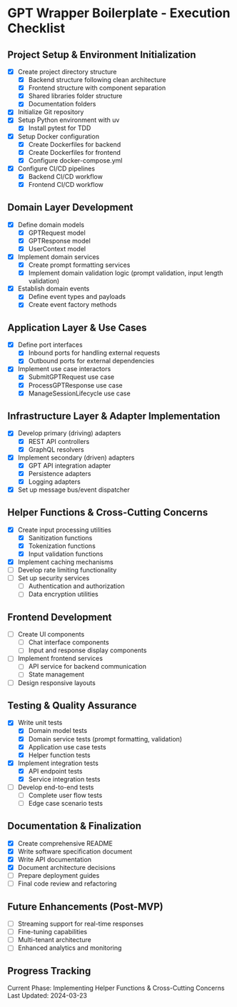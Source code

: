 # GPT Wrapper Boilerplate - Execution Checklist

## Project Setup & Environment Initialization

- [x] Create project directory structure
  - [x] Backend structure following clean architecture
  - [x] Frontend structure with component separation
  - [x] Shared libraries folder structure
  - [x] Documentation folders
- [x] Initialize Git repository
- [x] Setup Python environment with uv
  - [x] Install pytest for TDD
- [x] Setup Docker configuration
  - [x] Create Dockerfiles for backend
  - [x] Create Dockerfiles for frontend
  - [x] Configure docker-compose.yml
- [x] Configure CI/CD pipelines
  - [x] Backend CI/CD workflow
  - [x] Frontend CI/CD workflow

## Domain Layer Development

- [x] Define domain models
  - [x] GPTRequest model
  - [x] GPTResponse model
  - [x] UserContext model
- [x] Implement domain services
  - [x] Create prompt formatting services
  - [x] Implement domain validation logic (prompt validation, input length validation)
- [x] Establish domain events
  - [x] Define event types and payloads
  - [x] Create event factory methods

## Application Layer & Use Cases

- [x] Define port interfaces
  - [x] Inbound ports for handling external requests
  - [x] Outbound ports for external dependencies
- [x] Implement use case interactors
  - [x] SubmitGPTRequest use case
  - [x] ProcessGPTResponse use case
  - [x] ManageSessionLifecycle use case

## Infrastructure Layer & Adapter Implementation

- [x] Develop primary (driving) adapters
  - [x] REST API controllers
  - [x] GraphQL resolvers
- [x] Implement secondary (driven) adapters
  - [x] GPT API integration adapter
  - [x] Persistence adapters
  - [x] Logging adapters
- [x] Set up message bus/event dispatcher

## Helper Functions & Cross-Cutting Concerns

- [x] Create input processing utilities
  - [x] Sanitization functions
  - [x] Tokenization functions
  - [x] Input validation functions
- [x] Implement caching mechanisms
- [ ] Develop rate limiting functionality
- [ ] Set up security services
  - [ ] Authentication and authorization
  - [ ] Data encryption utilities

## Frontend Development

- [ ] Create UI components
  - [ ] Chat interface components
  - [ ] Input and response display components
- [ ] Implement frontend services
  - [ ] API service for backend communication
  - [ ] State management
- [ ] Design responsive layouts

## Testing & Quality Assurance

- [x] Write unit tests
  - [x] Domain model tests
  - [x] Domain service tests (prompt formatting, validation)
  - [x] Application use case tests
  - [x] Helper function tests
- [x] Implement integration tests
  - [x] API endpoint tests
  - [x] Service integration tests
- [ ] Develop end-to-end tests
  - [ ] Complete user flow tests
  - [ ] Edge case scenario tests

## Documentation & Finalization

- [x] Create comprehensive README
- [x] Write software specification document
- [x] Write API documentation
- [x] Document architecture decisions
- [ ] Prepare deployment guides
- [ ] Final code review and refactoring

## Future Enhancements (Post-MVP)

- [ ] Streaming support for real-time responses
- [ ] Fine-tuning capabilities
- [ ] Multi-tenant architecture
- [ ] Enhanced analytics and monitoring

## Progress Tracking

Current Phase: Implementing Helper Functions & Cross-Cutting Concerns
Last Updated: 2024-03-23
